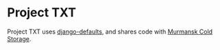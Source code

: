 Project TXT
===

Project TXT uses [django-defaults][djdef], and shares code with [Murmansk Cold Storage][mur].

[djdef]: https://github.com/mvasilkov/django-defaults
[mur]: https://github.com/mvasilkov/murmansk
